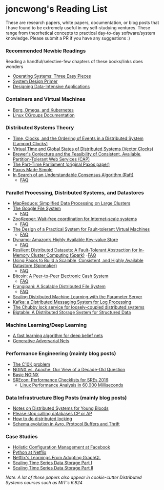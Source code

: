 # joncwong's Reading List

These are research papers, white papers, documentation, or blog posts that I have found to be extremely useful in my self-studying ventures. These range from theorhetical concepts to practical day-to-day software/system knowledge. Please submit a PR if you have any suggestions :)

### Recommended Newbie Readings
Reading a handful/selective-few chapters of these books/links does wonders
- [Operating Systems: Three Easy Pieces](http://pages.cs.wisc.edu/~remzi/OSTEP/)
- [System Design Primer](https://github.com/donnemartin/system-design-primer)
- [Designing Data-Intensive Applications](https://dataintensive.net/)

### Containers and Virtual Machines
- [Borg, Omega, and Kubernetes](https://storage.googleapis.com/pub-tools-public-publication-data/pdf/44843.pdf)
- [Linux CGroups Documentation](https://www.kernel.org/doc/Documentation/cgroup-v1/cgroups.txt)

### Distributed Systems Theory
- [Time, Clocks, and the Ordering of Events in a Distributed System (Lamport Clocks)](http://lamport.azurewebsites.net/pubs/time-clocks.pdf)
- [Virtual Time and Global States of Distributed Systems (Vector Clocks)](https://www.vs.inf.ethz.ch/publ/papers/VirtTimeGlobStates.pdf)
- [Brewer's Conjecture and the Feasibility of Consistent, Available, Partition-Tolerant Web Services (CAP)](https://users.ece.cmu.edu/~adrian/731-sp04/readings/GL-cap.pdf)
- [The Part-Time Parliament (original Paxos paper)](https://lamport.azurewebsites.net/pubs/lamport-paxos.pdf)
- [Paxos Made Simple](https://lamport.azurewebsites.net/pubs/paxos-simple.pdf)
- [In Search of an Understandable Consensus Algorithm (Raft)](https://pdos.csail.mit.edu/6.824/papers/raft-extended.pdf)
  - [FAQ](https://pdos.csail.mit.edu/6.824/papers/raft2-faq.txt)

### Parallel Processing, Distributed Systems, and Datastores
- [MapReduce: Simplified Data Processing on Large Clusters](https://pdos.csail.mit.edu/6.824/papers/mapreduce.pdf)
- [The Google File System](https://pdos.csail.mit.edu/6.824/papers/gfs.pdf)
  - [FAQ](https://pdos.csail.mit.edu/6.824/papers/gfs-faq.txt)
- [ZooKeeper: Wait-free coordination for Internet-scale systems](https://www.usenix.org/legacy/events/atc10/tech/full_papers/Hunt.pdf)
  - [FAQ](https://pdos.csail.mit.edu/6.824/papers/zookeeper-faq.txt)
- [The Design of a Practical System for Fault-tolerant Virtual Machines](https://pdos.csail.mit.edu/6.824/papers/vm-ft.pdf)
  - [FAQ](https://pdos.csail.mit.edu/6.824/papers/vm-ft-faq.txt)
- [Dynamo: Amazon’s Highly Available Key-value Store](https://pdos.csail.mit.edu/6.824/papers/dynamo.pdf)
  - [FAQ](https://pdos.csail.mit.edu/6.824/papers/dynamo-faq.txt)
- [Resilient Distributed Datasets: A Fault-Tolerant Abstraction for
In-Memory Cluster Computing (Spark)](https://pdos.csail.mit.edu/6.824/papers/zaharia-spark.pdf)
  -[FAQ](https://pdos.csail.mit.edu/6.824/papers/spark-faq.txt)
- [Using Paxos to Build a Scalable, Consistent,
and Highly Available Datastore (Spinnaker)](https://pdos.csail.mit.edu/6.824/papers/spinnaker.pdf)
  - [FAQ](https://pdos.csail.mit.edu/6.824/papers/spinnaker-faq.txt)
- [Bitcoin: A Peer-to-Peer Electronic Cash System](https://pdos.csail.mit.edu/6.824/papers/bitcoin.pdf)
  - [FAQ](https://pdos.csail.mit.edu/6.824/papers/bitcoin-faq.txt)
- [Frangipani: A Scalable Distributed File System](https://pdos.csail.mit.edu/6.824/papers/thekkath-frangipani.pdf)
  - [FAQ](https://pdos.csail.mit.edu/6.824/papers/frangipani-faq.txt)
- [Scaling Distributed Machine Learning with the Parameter Server](https://pdos.csail.mit.edu/6.824/papers/parameter.pdf)
- [Kafka: a Distributed Messaging System for Log Processing](http://notes.stephenholiday.com/Kafka.pdf)
- [The Chubby lock service for loosely-coupled distributed systems](https://storage.googleapis.com/pub-tools-public-publication-data/pdf/c64be13661eaea41dcc4fdd569be4858963b0bd3.pdf)
- [Bigtable: A Distributed Storage System for Structured Data](http://static.googleusercontent.com/media/research.google.com/en//archive/bigtable-osdi06.pdf)

### Machine Learning/Deep Learning
- [A fast learning algorithm for deep belief nets](https://www.cs.toronto.edu/~hinton/absps/fastnc.pdf)
- [Generative Adversarial Nets](https://papers.nips.cc/paper/5423-generative-adversarial-nets.pdf)

### Performance Engineering (mainly blog posts)
- [The C10K problem](http://www.kegel.com/c10k.html)
- [NGINX vs. Apache: Our View of a Decade-Old Question](https://www.nginx.com/blog/nginx-vs-apache-our-view/)
- [Basic NGINX](https://nginx.org/en/#basic_http_features)
- [SREcon: Performance Checklists for SREs 2016](http://www.brendangregg.com/blog/2016-05-04/srecon2016-perf-checklists-for-sres.html)
   - [Linux Performance Analysis in 60,000 Milliseconds](https://netflixtechblog.com/linux-performance-analysis-in-60-000-milliseconds-accc10403c55)
  
### Data Infrastructure Blog Posts (mainly blog posts)
- [Notes on Distributed Systems for Young Bloods](https://www.somethingsimilar.com/2013/01/14/notes-on-distributed-systems-for-young-bloods/)
- [Please stop calling databases CP or AP](https://martin.kleppmann.com/2015/05/11/please-stop-calling-databases-cp-or-ap.html)
- [How to do distributed locking](https://martin.kleppmann.com/2016/02/08/how-to-do-distributed-locking.html)
- [Schema evolution in Avro, Protocol Buffers and Thrift](https://martin.kleppmann.com/2012/12/05/schema-evolution-in-avro-protocol-buffers-thrift.html)

### Case Studies
- [Holistic Configuration Management at Facebook](https://research.fb.com/wp-content/uploads/2016/11/holistic-configuration-management-at-facebook.pdf)
- [Python at Netflix](https://netflixtechblog.com/python-at-netflix-bba45dae649e)
- [Netflix's Learnings From Adopting GraphQL](https://netflixtechblog.com/our-learnings-from-adopting-graphql-f099de39ae5f)
- [Scaling Time Series Data Storage Part I](https://netflixtechblog.com/scaling-time-series-data-storage-part-i-ec2b6d44ba39)
- [Scaling Time Series Data Storage Part II](https://netflixtechblog.com/scaling-time-series-data-storage-part-ii-d67939655586)

*Note: A lot of these papers also appear in cookie-cutter Distributed Systems courses such as MIT's 6.824*
